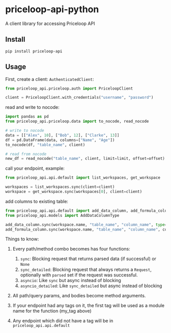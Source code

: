 # priceloop-api-python
A client library for accessing Priceloop API

## Install
```
pip install priceloop-api
```

## Usage
First, create a client:
`AuthenticatedClient`:

```python
from priceloop_api.priceloop.auth import PriceloopClient

client = PriceloopClient.with_credentials("username", "password")
```

read and write to nocode:

```python
import pandas as pd
from priceloop_api.priceloop.data import to_nocode, read_nocode

# write to nocode
data = [["Alex", 10], ["Bob", 12], ["Clarke", 13]]
df = pd.DataFrame(data, columns=["Name", "Age"])
to_nocode(df, "table_name", client)

# read from nocode
new_df = read_nocode("table_name", client, limit=limit, offset=offset)
```

call your endpoint, example:

```python
from priceloop_api.api.default import list_workspaces, get_workspace

workspaces = list_workspaces.sync(client=client)
workspace = get_workspace.sync(workspaces[0], client=client)
```
add columns to existing table:

```python
from priceloop_api.api.default import add_data_column, add_formula_column
from priceloop_api.models import AddDataColumnType

add_data_column.sync(workspace.name, "table_name", "column_name", type=AddDataColumnType.STRING, client=client)
add_formula_column.sync(workspace.name, "table_name", "column_name", content="formula", client=client)
```


Things to know:
1. Every path/method combo becomes has four functions:
    1. `sync`: Blocking request that returns parsed data (if successful) or `None`
    2. `sync_detailed`: Blocking request that always returns a `Request`, optionally with `parsed` set if the request was successful.
    3. `asyncio`: Like `sync` but async instead of blocking
    4. `asyncio_detailed`: Like `sync_detailed` but async instead of blocking

2. All path/query params, and bodies become method arguments.
3. If your endpoint had any tags on it, the first tag will be used as a module name for the function (my_tag above)
4. Any endpoint which did not have a tag will be in `priceloop_api.api.default`
